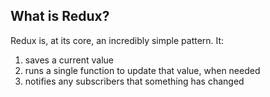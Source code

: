 ## What is Redux?

Redux is, at its core, an incredibly simple pattern. It:
1. saves a current value
2. runs a single function to update that value, when needed
3. notifies any subscribers that something has changed
